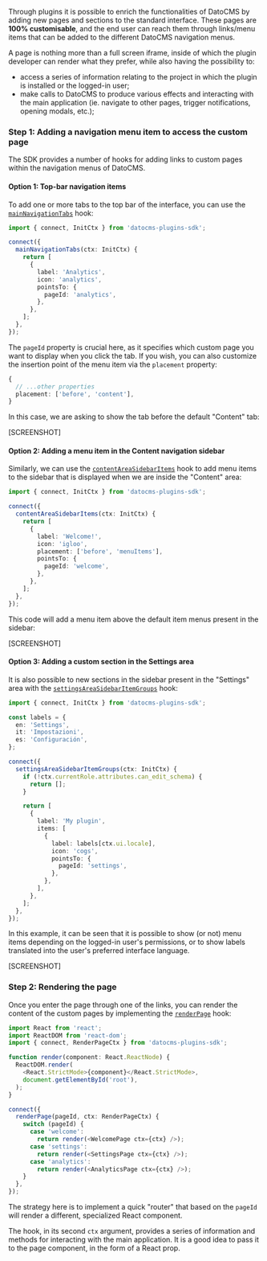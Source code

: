 Through plugins it is possible to enrich the functionalities of DatoCMS by adding new pages and sections to the standard interface. These pages are **100% customisable**, and the end user can reach them through links/menu items that can be added to the different DatoCMS navigation menus.

A page is nothing more than a full screen iframe, inside of which the plugin developer can render what they prefer, while also having the possibility to:

- access a series of information relating to the project in which the plugin is installed or the logged-in user;
- make calls to DatoCMS to produce various effects and interacting with the main application (ie. navigate to other pages, trigger notifications, opening modals, etc.);

### Step 1: Adding a navigation menu item to access the custom page

The SDK provides a number of hooks for adding links to custom pages within the navigation menus of DatoCMS.

#### Option 1: Top-bar navigation items

To add one or more tabs to the top bar of the interface, you can use the [`mainNavigationTabs`](#mainNavigationTabs) hook:

```ts
import { connect, InitCtx } from 'datocms-plugins-sdk';

connect({
  mainNavigationTabs(ctx: InitCtx) {
    return [
      {
        label: 'Analytics',
        icon: 'analytics',
        pointsTo: {
          pageId: 'analytics',
        },
      },
    ];
  },
});
```

The `pageId` property is crucial here, as it specifies which custom page you want to display when you click the tab. If you wish, you can also customize the insertion point of the menu item via the `placement` property:

```ts
{
  // ...other properties
  placement: ['before', 'content'],
}
```

In this case, we are asking to show the tab before the default "Content" tab:

[SCREENSHOT]

#### Option 2: Adding a menu item in the Content navigation sidebar

Similarly, we can use the [`contentAreaSidebarItems`](#contentAreaSidebarItems) hook to add menu items to the sidebar that is displayed when we are inside the "Content" area:

```ts
import { connect, InitCtx } from 'datocms-plugins-sdk';

connect({
  contentAreaSidebarItems(ctx: InitCtx) {
    return [
      {
        label: 'Welcome!',
        icon: 'igloo',
        placement: ['before', 'menuItems'],
        pointsTo: {
          pageId: 'welcome',
        },
      },
    ];
  },
});
```

This code will add a menu item above the default item menus present in the sidebar:

[SCREENSHOT]

#### Option 3: Adding a custom section in the Settings area

It is also possible to new sections in the sidebar present in the "Settings" area with the [`settingsAreaSidebarItemGroups`](#settingsAreaSidebarItemGroups) hook:

```ts
import { connect, InitCtx } from 'datocms-plugins-sdk';

const labels = {
  en: 'Settings',
  it: 'Impostazioni',
  es: 'Configuración',
};

connect({
  settingsAreaSidebarItemGroups(ctx: InitCtx) {
    if (!ctx.currentRole.attributes.can_edit_schema) {
      return [];
    }

    return [
      {
        label: 'My plugin',
        items: [
          {
            label: labels[ctx.ui.locale],
            icon: 'cogs',
            pointsTo: {
              pageId: 'settings',
            },
          },
        ],
      },
    ];
  },
});
```

In this example, it can be seen that it is possible to show (or not) menu items depending on the logged-in user's permissions, or to show labels translated into the user's preferred interface language.

[SCREENSHOT]

### Step 2: Rendering the page

Once you enter the page through one of the links, you can render the content of the custom pages by implementing the [`renderPage`](#renderPage) hook:

```ts
import React from 'react';
import ReactDOM from 'react-dom';
import { connect, RenderPageCtx } from 'datocms-plugins-sdk';

function render(component: React.ReactNode) {
  ReactDOM.render(
    <React.StrictMode>{component}</React.StrictMode>,
    document.getElementById('root'),
  );
}

connect({
  renderPage(pageId, ctx: RenderPageCtx) {
    switch (pageId) {
      case 'welcome':
        return render(<WelcomePage ctx={ctx} />);
      case 'settings':
        return render(<SettingsPage ctx={ctx} />);
      case 'analytics':
        return render(<AnalyticsPage ctx={ctx} />);
    }
  },
});
```

The strategy here is to implement a quick "router" that based on the `pageId` will render a different, specialized React component.

The hook, in its second `ctx` argument, provides a series of information and methods for interacting with the main application. It is a good idea to pass it to the page component, in the form of a React prop.
